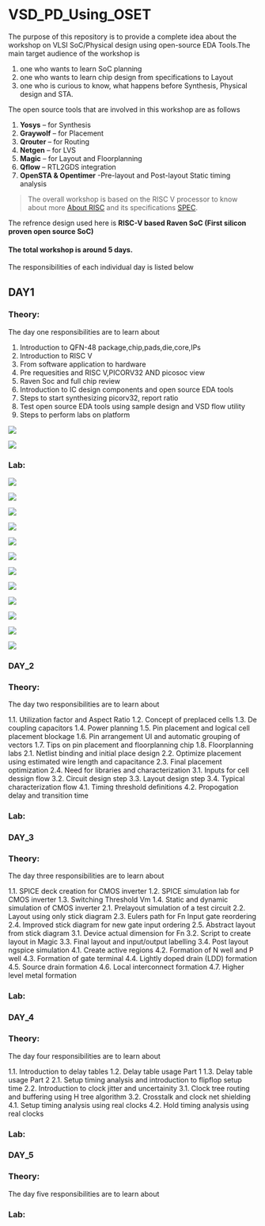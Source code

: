#  VSD_PD_Using_OSET

The purpose of this repository is to provide a complete idea about the workshop on VLSI SoC/Physical design using open-source EDA Tools.The main target audience of the
workshop is 
1. one who wants to learn SoC planning 
2. one who wants to learn chip design from specifications to Layout
3. one who is curious to know, what happens before Synthesis, Physical design and STA.

The open source tools that are involved in this workshop are as follows
1. **Yosys** – for Synthesis
2. **Graywolf** – for Placement
3. **Qrouter** – for Routing
4. **Netgen** – for LVS
5. **Magic** – for Layout and Floorplanning
6. **Qflow** – RTL2GDS integration
7. **OpenSTA & Opentimer** -Pre-layout and Post-layout Static timing analysis
  
>The overall workshop is based on the RISC V processor to know about more [About RISC](https://riscv.org/about/) and its specifications [SPEC](https://riscv.org/technical/specifications/).

The refrence design used here is **RISC-V based Raven SoC (First silicon proven open source SoC)**

####  The total workshop is around 5 days.
The responsibilities of each individual day is listed below


## DAY1

### Theory:
 The day one responsibilities are to learn about
 <ol>
 <li> Introduction to QFN-48 package,chip,pads,die,core,IPs </li>
 <li> Introduction to RISC V </li>
 <li> From software application to hardware </li>
 <li> Pre requesities and RISC V,PICORV32 AND picosoc view </li>
 <li> Raven Soc and full chip review </li>
 <li> Introduction to IC design components and open source EDA tools </li>
 <li> Steps to start synthesizing picorv32, report ratio </li>
 <li> Test open source EDA tools using sample design and VSD flow utility </li>
 <li> Steps to perform labs on platform </li>
 </ol>




![](/IMAGES/DAY1/DAY-1%20THEORY/QFN48%20package/processor_soc%20block.jpeg)



![](/IMAGES/DAY1/DAY-1%20THEORY/QFN48%20package/QFN48blocksdescr.jpeg)


### Lab:

![](/IMAGES/DAY1/DAY-1%20LAB/mcq3/yosys.jpeg)

![](/IMAGES/DAY1/DAY-1%20LAB/mcq4/sta%20command%20loc.jpeg)

![](/IMAGES/DAY1/DAY-1%20LAB/mcq5/git%20clone.jpeg)

![](/IMAGES/DAY1/DAY-1%20LAB/mcq6/command.jpeg)

![](/IMAGES/DAY1/DAY-1%20LAB/mcq7/command.jpeg)

![](/IMAGES/DAY1/DAY-1%20LAB/mcq7/layout.jpeg)

![](/IMAGES/DAY1/DAY-1%20LAB/mcq7/tkcon.jpeg)

![](/IMAGES/DAY1/DAY-1%20LAB/mcq8/command.jpeg)

![](/IMAGES/DAY1/DAY-1%20LAB/mcq8/percentage%20ratio%20flipflopby%20tot.jpeg.jpeg)

![](/IMAGES/DAY1/DAY-1%20LAB/mcq8/qflow%20manager.jpeg)

![](/IMAGES/DAY1/DAY-1%20LAB/mcq8/qflow%20synthesis%20preparation.jpeg)

![](/IMAGES/DAY1/DAY-1%20LAB/mcq8/qflowtextreport.jpeg)


### DAY_2

### Theory:

 The day two responsibilities are to learn about

   1.1.  Utilization factor and Aspect Ratio
   1.2.  Concept of preplaced cells 
   1.3.  De coupling capacitors
   1.4.  Power planning
   1.5.  Pin placement and logical cell placement blockage
   1.6.  Pin arrangement UI and automatic grouping of vectors
   1.7.  Tips on pin placement and floorplanning chip
   1.8.  Floorplanning labs
   2.1.  Netlist binding and initial place design
   2.2.  Optimize placement using estimated wire length and capacitance
   2.3.  Final placement optimization
   2.4.  Need for libraries and characterization
   3.1.  Inputs for cell dessign flow
   3.2.  Circuit design step
   3.3.  Layout design step
   3.4.  Typical characterization flow
   4.1.  Timing threshold definitions
   4.2.  Propogation delay and transition time
   
   
### Lab:



### DAY_3

### Theory:

 The day three responsibilities are to learn about
 
 1.1.  SPICE deck creation for CMOS inverter
 1.2.  SPICE simulation lab for CMOS inverter
 1.3.  Switching Threshold Vm
 1.4.  Static and dynamic simulation of CMOS inverter
 2.1.  Prelayout simulation of a test circuit
 2.2.  Layout using only stick diagram
 2.3.  Eulers path for Fn Input gate reordering
 2.4.  Improved stick diagram for new gate input ordering
 2.5.  Abstract layout from stick diagram
 3.1.  Device actual dimension for Fn
 3.2.  Script to create layout in Magic
 3.3.  Final layout and input/output labelling
 3.4.  Post layout ngspice simulation
 4.1.  Create active regions
 4.2.  Formation of N well and P well
 4.3.  Formation of gate terminal
 4.4.  Lightly doped drain (LDD) formation
 4.5.  Source drain formation
 4.6.  Local interconnect formation
 4.7.  Higher level metal formation
 


### Lab:



### DAY_4

### Theory:

 The day four responsibilities are to learn about
 
 1.1.  Introduction to delay tables
 1.2.  Delay table usage Part 1
 1.3.  Delay table usage Part 2
 2.1.  Setup timing analysis and introduction to flipflop setup time
 2.2.  Introduction to clock jitter and uncertainity
 3.1.  Clock tree routing and buffering using H tree algorithm
 3.2.  Crosstalk and clock net shielding
 4.1.  Setup timing analysis using real clocks
 4.2.  Hold timing analysis using real clocks
 
 

### Lab:



### DAY_5

### Theory:

 The day five responsibilities are to learn about


### Lab:
